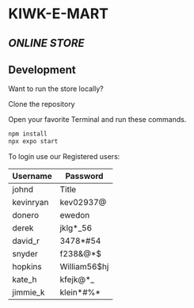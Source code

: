 # KIWK-E-MART

## _ONLINE STORE_

## Development

Want to run the store locally?

Clone the repository

Open your favorite Terminal and run these commands.

```sh
npm install
npx expo start
```

To login use our Registered users:

| Username | Password |
| ----------- | ----------- |
| johnd | Title |
| kevinryan | kev02937@ |
| donero | ewedon |
| derek | jklg*_56 |
| david_r | 3478*#54 |
| snyder | f238&@*$ |
| hopkins | William56$hj |
| kate_h | kfejk@*_ |
| jimmie_k | klein*#%* |

